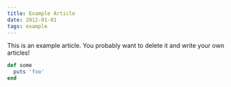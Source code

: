 ```yaml
---
title: Example Article
date: 2012-01-01
tags: example
---
```


This is an example article. You probably want to delete it and write your own articles!

```ruby
def some
  puts 'foo'
end
```
